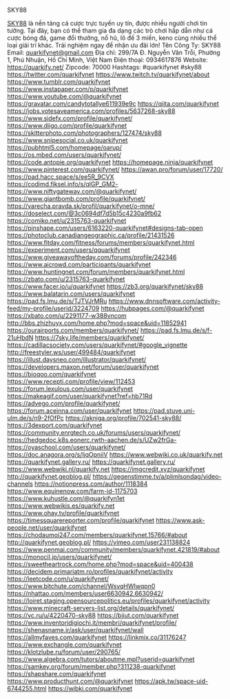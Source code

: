 SKY88

<a href="https://quarkify.net/">SKY88</a> là nền tảng cá cược trực tuyến uy tín, được nhiều người chơi tin tưởng. Tại đây, bạn có thể tham gia đa dạng các trò chơi hấp dẫn như cá cược bóng đá, game đổi thưởng, nổ hũ, lô đề 3 miền, keno cùng nhiều thể loại giải trí khác. Trải nghiệm ngay để nhận ưu đãi lớn!
Tên Công Ty: SKY88
Email: quarkifynet@gmail.com
Địa chỉ: 299/7A Đ. Nguyễn Văn Trỗi, Phường 1, Phú Nhuận, Hồ Chí Minh, Việt Nam
Điện thoại: 0934617876
Website: <a href="https://quarkify.net/">https://quarkify.net/</a>
Zipcode: 70000
Hashtags: #quarkifynet #sky88
<a href="https://twitter.com/quarkifynet">https://twitter.com/quarkifynet</a>
<a href="https://www.twitch.tv/quarkifynet/about">https://www.twitch.tv/quarkifynet/about</a>
<a href="https://www.tumblr.com/quarkifynet">https://www.tumblr.com/quarkifynet</a>
<a href="https://www.instapaper.com/p/quarkifynet">https://www.instapaper.com/p/quarkifynet</a>
<a href="https://www.youtube.com/@quarkifynet">https://www.youtube.com/@quarkifynet</a>
<a href="https://gravatar.com/candytotallye611939e9c">https://gravatar.com/candytotallye611939e9c</a>
<a href="https://qiita.com/quarkifynet">https://qiita.com/quarkifynet</a>
<a href="https://jobs.votesaveamerica.com/profiles/5637268-sky88">https://jobs.votesaveamerica.com/profiles/5637268-sky88</a>
<a href="https://www.sidefx.com/profile/quarkifynet/">https://www.sidefx.com/profile/quarkifynet/</a>
<a href="https://www.diigo.com/profile/quarkifynet">https://www.diigo.com/profile/quarkifynet</a>
<a href="https://skitterphoto.com/photographers/127474/sky88">https://skitterphoto.com/photographers/127474/sky88</a>
<a href="https://www.snipesocial.co.uk/quarkifynet">https://www.snipesocial.co.uk/quarkifynet</a>
<a href="https://pubhtml5.com/homepage/oarup/">https://pubhtml5.com/homepage/oarup/</a>
<a href="https://os.mbed.com/users/quarkifynet/">https://os.mbed.com/users/quarkifynet/</a>
<a href="https://code.antopie.org/quarkifynet">https://code.antopie.org/quarkifynet</a>
<a href="https://homepage.ninja/quarkifynet">https://homepage.ninja/quarkifynet</a>
<a href="https://www.pinterest.com/quarkifynet/">https://www.pinterest.com/quarkifynet/</a>
<a href="https://awan.pro/forum/user/17720/">https://awan.pro/forum/user/17720/</a>
<a href="https://pad.hacc.space/s/ee5R_9CVX">https://pad.hacc.space/s/ee5R_9CVX</a>
<a href="https://codimd.fiksel.info/s/qlGP_GM2-">https://codimd.fiksel.info/s/qlGP_GM2-</a>
<a href="https://www.niftygateway.com/@quarkifynet/">https://www.niftygateway.com/@quarkifynet/</a>
<a href="https://www.giantbomb.com/profile/quarkifynet/">https://www.giantbomb.com/profile/quarkifynet/</a>
<a href="https://varecha.pravda.sk/profil/quarkifynet/o-mne/">https://varecha.pravda.sk/profil/quarkifynet/o-mne/</a>
<a href="https://doselect.com/@3c0694df7d5b15c4230a9fb62">https://doselect.com/@3c0694df7d5b15c4230a9fb62</a>
<a href="https://comiko.net/u/2315763-quarkifynet">https://comiko.net/u/2315763-quarkifynet</a>
<a href="https://pinshape.com/users/6163220-quarkifynet#designs-tab-open">https://pinshape.com/users/6163220-quarkifynet#designs-tab-open</a>
<a href="https://photoclub.canadiangeographic.ca/profile/21431526">https://photoclub.canadiangeographic.ca/profile/21431526</a>
<a href="https://www.fitday.com/fitness/forums/members/quarkifynet.html">https://www.fitday.com/fitness/forums/members/quarkifynet.html</a>
<a href="https://experiment.com/users/qquarkifynet">https://experiment.com/users/qquarkifynet</a>
<a href="https://www.giveawayoftheday.com/forums/profile/242346">https://www.giveawayoftheday.com/forums/profile/242346</a>
<a href="https://www.aicrowd.com/participants/quarkifynet">https://www.aicrowd.com/participants/quarkifynet</a>
<a href="https://www.huntingnet.com/forum/members/quarkifynet.html">https://www.huntingnet.com/forum/members/quarkifynet.html</a>
<a href="https://zbato.com/u/2315763-quarkifynet">https://zbato.com/u/2315763-quarkifynet</a>
<a href="https://www.facer.io/u/quarkifynet">https://www.facer.io/u/quarkifynet</a>
<a href="https://zb3.org/quarkifynet/sky88">https://zb3.org/quarkifynet/sky88</a>
<a href="https://www.balatarin.com/users/quarkifynet">https://www.balatarin.com/users/quarkifynet</a>
<a href="https://pad.fs.lmu.de/s/TJTVJrMRu">https://pad.fs.lmu.de/s/TJTVJrMRu</a>
<a href="https://www.dnnsoftware.com/activity-feed/my-profile/userid/3224709">https://www.dnnsoftware.com/activity-feed/my-profile/userid/3224709</a>
<a href="https://hubpages.com/@quarkifynet">https://hubpages.com/@quarkifynet</a>
<a href="https://xbato.com/u/2291177-w388vncom">https://xbato.com/u/2291177-w388vncom</a>
<a href="http://bbs.zhizhuyx.com/home.php?mod=space&uid=11852941">http://bbs.zhizhuyx.com/home.php?mod=space&uid=11852941</a>
<a href="https://ourairports.com/members/quarkifynet/">https://ourairports.com/members/quarkifynet/</a>
<a href="https://pad.fs.lmu.de/s/f-21uHbdN">https://pad.fs.lmu.de/s/f-21uHbdN</a>
<a href="https://7sky.life/members/quarkifynet/">https://7sky.life/members/quarkifynet/</a>
<a href="https://cadillacsociety.com/users/quarkifynet/#google_vignette">https://cadillacsociety.com/users/quarkifynet/#google_vignette</a>
<a href="http://freestyler.ws/user/499484/quarkifynet">http://freestyler.ws/user/499484/quarkifynet</a>
<a href="https://illust.daysneo.com/illustrator/quarkifynet/">https://illust.daysneo.com/illustrator/quarkifynet/</a>
<a href="https://developers.maxon.net/forum/user/quarkifynet">https://developers.maxon.net/forum/user/quarkifynet</a>
<a href="https://bioqoo.com/quarkifynet">https://bioqoo.com/quarkifynet</a>
<a href="https://www.recepti.com/profile/view/112453">https://www.recepti.com/profile/view/112453</a>
<a href="https://forum.lexulous.com/user/quarkifynet">https://forum.lexulous.com/user/quarkifynet</a>
<a href="https://makeagif.com/user/quarkifynet?ref=hb71Rd">https://makeagif.com/user/quarkifynet?ref=hb71Rd</a>
<a href="https://advego.com/profile/quarkifynet/">https://advego.com/profile/quarkifynet/</a>
<a href="https://forum.aceinna.com/user/quarkifynet">https://forum.aceinna.com/user/quarkifynet</a>
<a href="https://pad.stuve.uni-ulm.de/s/n9-2fOfPc">https://pad.stuve.uni-ulm.de/s/n9-2fOfPc</a>
<a href="https://akniga.org/profile/702541-sky88/">https://akniga.org/profile/702541-sky88/</a>
<a href="https://3dexport.com/quarkifynet">https://3dexport.com/quarkifynet</a>
<a href="https://community.enrgtech.co.uk/forums/users/quarkifynet/">https://community.enrgtech.co.uk/forums/users/quarkifynet/</a>
<a href="https://hedgedoc.k8s.eonerc.rwth-aachen.de/s/UZw2frGa-">https://hedgedoc.k8s.eonerc.rwth-aachen.de/s/UZw2frGa-</a>
<a href="https://oyaschool.com/users/quarkifynet/">https://oyaschool.com/users/quarkifynet/</a>
<a href="https://doc.anagora.org/s/ljqOpniiV">https://doc.anagora.org/s/ljqOpniiV</a>
<a href="https://www.webwiki.co.uk/quarkify.net">https://www.webwiki.co.uk/quarkify.net</a>
<a href="https://quarkifynet.gallery.ru/">https://quarkifynet.gallery.ru/</a>
<a href="https://quarkifynet.gallery.ru/">https://quarkifynet.gallery.ru/</a>
<a href="https://www.webwiki.nl/quarkify.net">https://www.webwiki.nl/quarkify.net</a>
<a href="https://imgcredit.xyz/quarkifynet">https://imgcredit.xyz/quarkifynet</a>
<a href="http://quarkifynet.geoblog.pl/">http://quarkifynet.geoblog.pl/</a>
<a href="https://gegenstimme.tv/a/plimlsondag/video-channels">https://gegenstimme.tv/a/plimlsondag/video-channels</a>
<a href="https://notionpress.com/author/1118384">https://notionpress.com/author/1118384</a>
<a href="https://www.equinenow.com/farm-id-1175703">https://www.equinenow.com/farm-id-1175703</a>
<a href="https://www.kuhustle.com/@quarkifyn1et">https://www.kuhustle.com/@quarkifyn1et</a>
<a href="https://www.webwikis.es/quarkify.net">https://www.webwikis.es/quarkify.net</a>
<a href="https://www.ohay.tv/profile/quarkifynet">https://www.ohay.tv/profile/quarkifynet</a>
<a href="https://timessquarereporter.com/profile/quarkifynet">https://timessquarereporter.com/profile/quarkifynet</a>
<a href="https://www.ask-people.net/user/quarkifynet">https://www.ask-people.net/user/quarkifynet</a>
<a href="https://chodaumoi247.com/members/quarkifynet.15766/#about">https://chodaumoi247.com/members/quarkifynet.15766/#about</a>
<a href="http://quarkifynet.geoblog.pl/">http://quarkifynet.geoblog.pl/</a>
<a href="https://vimeo.com/user231138824">https://vimeo.com/user231138824</a>
<a href="https://www.penmai.com/community/members/quarkifynet.421819/#about">https://www.penmai.com/community/members/quarkifynet.421819/#about</a>
<a href="https://monocil.jp/users/quarkifynet/">https://monocil.jp/users/quarkifynet/</a>
<a href="https://sweetheartrock.com/home.php?mod=space&uid=400438">https://sweetheartrock.com/home.php?mod=space&uid=400438</a>
<a href="https://decidem.primariatm.ro/profiles/quarkifynet/activity">https://decidem.primariatm.ro/profiles/quarkifynet/activity</a>
<a href="https://leetcode.com/u/quarkifynet/">https://leetcode.com/u/quarkifynet/</a>
<a href="https://www.bitchute.com/channel/WsvqHWIwqpn0">https://www.bitchute.com/channel/WsvqHWIwqpn0</a>
<a href="https://nhattao.com/members/user6630942.6630942/">https://nhattao.com/members/user6630942.6630942/</a>
<a href="https://loiret.staging.opensourcepolitics.eu/profiles/quarkifynet/activity">https://loiret.staging.opensourcepolitics.eu/profiles/quarkifynet/activity</a>
<a href="https://www.minecraft-servers-list.org/details/quarkifynet/">https://www.minecraft-servers-list.org/details/quarkifynet/</a>
<a href="https://vc.ru/u/4220470-sky88">https://vc.ru/u/4220470-sky88</a>
<a href="https://biiut.com/quarkifynet">https://biiut.com/quarkifynet</a>
<a href="https://www.inventoridigiochi.it/membri/quarkifynet/profile/">https://www.inventoridigiochi.it/membri/quarkifynet/profile/</a>
<a href="https://shenasname.ir/ask/user/quarkifynet/wall">https://shenasname.ir/ask/user/quarkifynet/wall</a>
<a href="https://allmyfaves.com/quarkifynet">https://allmyfaves.com/quarkifynet</a>
<a href="https://linkmix.co/31176247">https://linkmix.co/31176247</a>
<a href="https://www.exchangle.com/quarkifynet">https://www.exchangle.com/quarkifynet</a>
<a href="https://klotzlube.ru/forum/user/290765/">https://klotzlube.ru/forum/user/290765/</a>
<a href="https://www.algebra.com/tutors/aboutme.mpl?userid=quarkifynet">https://www.algebra.com/tutors/aboutme.mpl?userid=quarkifynet</a>
<a href="https://samkey.org/forum/member.php?311238-quarkifynet">https://samkey.org/forum/member.php?311238-quarkifynet</a>
<a href="https://shapshare.com/quarkifynet">https://shapshare.com/quarkifynet</a>
<a href="https://www.producthunt.com/@quarkifynet">https://www.producthunt.com/@quarkifynet</a>
<a href="https://apk.tw/space-uid-6744255.html">https://apk.tw/space-uid-6744255.html</a>
<a href="https://wibki.com/quarkifynet">https://wibki.com/quarkifynet</a>


